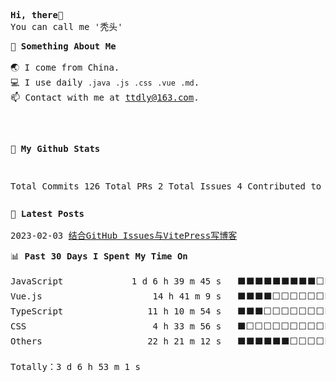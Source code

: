 <pre>
<strong>Hi, there👋</strong>
You can call me '秃头'
</pre>
<pre>
👾 <strong>Something About Me</strong>

🌏 I come from China.
💻 I use daily <code>.java</code> <code>.js</code> <code>.css</code> <code>.vue</code> <code>.md</code>.
📫 Contact with me at <a href="mailto:ttdly@163.com">ttdly@163.com</a>.

</pre><pre>
🙈 <strong>My Github Stats</strong>

Total Commits                        126
Total PRs                              2
Total Issues                           4
Contributed to                         3
</pre>
<pre>
📰 <strong>Latest Posts</strong>

2023-02-03 <a href="https://blog.152527.xyz/posts/1.html" target="_blank">结合GitHub Issues与VitePress写博客</a>
</pre>
<pre>
📊 <strong>Past 30 Days I Spent My Time On</strong>

JavaScript             1 d 6 h 39 m 45 s   ⬛⬛⬛⬛⬛⬛⬛⬛⬛⬜⬜⬜⬜⬜⬜⬜⬜⬜⬜⬜⬜⬜⬜⬜⬜   36.74%
Vue.js                     14 h 41 m 9 s   ⬛⬛⬛⬛⬜⬜⬜⬜⬜⬜⬜⬜⬜⬜⬜⬜⬜⬜⬜⬜⬜⬜⬜⬜⬜   17.60%
TypeScript                11 h 10 m 54 s   ⬛⬛⬛⬜⬜⬜⬜⬜⬜⬜⬜⬜⬜⬜⬜⬜⬜⬜⬜⬜⬜⬜⬜⬜⬜   13.40%
CSS                        4 h 33 m 56 s   ⬛⬜⬜⬜⬜⬜⬜⬜⬜⬜⬜⬜⬜⬜⬜⬜⬜⬜⬜⬜⬜⬜⬜⬜⬜   05.47%
Others                    22 h 21 m 12 s   ⬛⬛⬛⬛⬛⬛⬜⬜⬜⬜⬜⬜⬜⬜⬜⬜⬜⬜⬜⬜⬜⬜⬜⬜⬜   26.79%

Totally：3 d 6 h 53 m 1 s
</pre>

